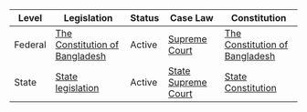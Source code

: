 | Level | Legislation | Status | Case Law | Constitution |
|---|---|---|---|---|
| Federal | [The Constitution of Bangladesh](https://en.wikisource.org/wiki/Constitution_of_Bangladesh) | Active | [Supreme Court](https://www.supremecourt.gov.bd/) | [The Constitution of Bangladesh](https://en.wikisource.org/wiki/Constitution_of_Bangladesh) |
| State | [State legislation](https://en.wikisource.org/wiki/Constitution_of_Bangladesh) | Active | [State Supreme Court](https://www.supremecourt.gov.bd/) | [State Constitution](https://en.wikisource.org/wiki/Constitution_of_Bangladesh) |